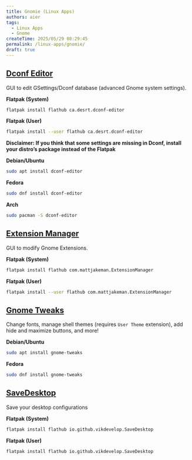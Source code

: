 ```yaml
---
title: Gnomie (Linux Apps)
authors: aier
tags:
  - Linux Apps
  - Gnome
createTime: 2025/05/29 08:29:45
permalink: /linux-apps/gnomie/
draft: true
---
```


<!-- <sub>Go back to [Linux Apps Library](README.md)</sub> -->

## [Dconf Editor](https://flathub.org/apps/ca.desrt.dconf-editor)

GUI to edit GSettings/Dconf database (advanced Gnome system settings).

**Flatpak (System)**

```bash
flatpak install flathub ca.desrt.dconf-editor
```

**Flatpak (User)**

```bash
flatpak install --user flathub ca.desrt.dconf-editor
```

**Disclaimer: If you think that some settings are missing in Dconf, install your distro’s package instead of the Flatpak**

**Debian/Ubuntu**

```bash
sudo apt install dconf-editor
```

**Fedora**

```bash
sudo dnf install dconf-editor
```

**Arch**

```bash
sudo pacman -S dconf-editor
```

## [Extension Manager](https://flathub.org/apps/com.mattjakeman.ExtensionManager)

GUI to modify Gnome Extensions.

**Flatpak (System)**

```bash
flatpak install flathub com.mattjakeman.ExtensionManager
```

**Flatpak (User)**

```bash
flatpak install --user flathub com.mattjakeman.ExtensionManager
```

## [Gnome Tweaks](https://github.com/GNOME/gnome-tweaks)

Change fonts, manage shell themes (requires `User Theme` extension), add hide and maximize buttons, and more!

**Debian/Ubuntu**

```bash
sudo apt install gnome-tweaks
```

**Fedora**

```bash
sudo dnf install gnome-tweaks
```

## [SaveDesktop](https://flathub.org/apps/io.github.vikdevelop.SaveDesktop)

Save your desktop configurations

**Flatpak (System)**

```bash
flatpak install flathub io.github.vikdevelop.SaveDesktop
```

**Flatpak (User)**

```bash
flatpak install flathub io.github.vikdevelop.SaveDesktop
```
